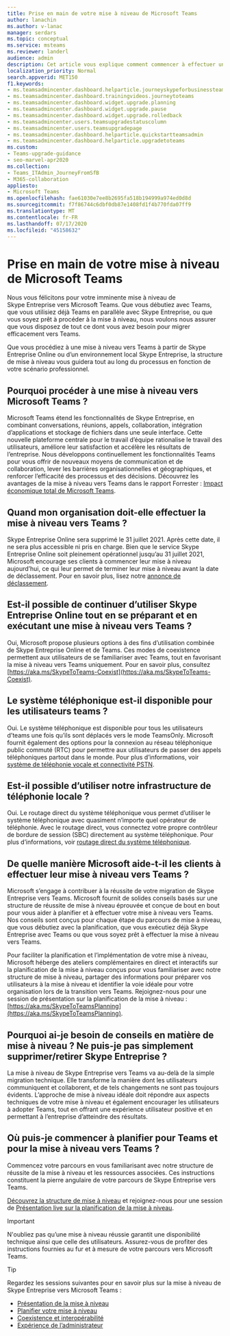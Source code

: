 ```yaml
---
title: Prise en main de votre mise à niveau de Microsoft Teams
author: lanachin
ms.author: v-lanac
manager: serdars
ms.topic: conceptual
ms.service: msteams
ms.reviewer: landerl
audience: admin
description: Cet article vous explique comment commencer à effectuer une mise à niveau de Skype entreprise vers Microsoft Teams.
localization_priority: Normal
search.appverid: MET150
f1.keywords:
- ms.teamsadmincenter.dashboard.helparticle.journeyskypeforbusinessteams
- ms.teamsadmincenter.dashboard.trainingvideos.journeytoteams
- ms.teamsadmincenter.dashboard.widget.upgrade.planning
- ms.teamsadmincenter.dashboard.widget.upgrade.pause
- ms.teamsadmincenter.dashboard.widget.upgrade.rolledback
- ms.teamsadmincenter.users.teamsupgradestatuscolumn
- ms.teamsadmincenter.users.teamsupgradepage
- ms.teamsadmincenter.dashboard.helparticle.quickstartteamsadmin
- ms.teamsadmincenter.dashboard.helparticle.upgradetoteams
ms.custom:
- Teams-upgrade-guidance
- seo-marvel-apr2020
ms.collection:
- Teams_ITAdmin_JourneyFromSfB
- M365-collaboration
appliesto:
- Microsoft Teams
ms.openlocfilehash: fae61030e7ee8b2695fa518b194999a974ed0d8d
ms.sourcegitcommit: f7f86744c6dbf0db87e1408fd1f4b770fda07ff9
ms.translationtype: MT
ms.contentlocale: fr-FR
ms.lasthandoff: 07/17/2020
ms.locfileid: "45158632"
---
```

# <a name="getting-started-with-your-microsoft-teams-upgrade"></a>Prise en main de votre mise à niveau de Microsoft Teams

Nous vous félicitons pour votre imminente mise à niveau de Skype Entreprise vers Microsoft Teams. Que vous débutiez avec Teams, que vous utilisiez déjà Teams en parallèle avec Skype Entreprise, ou que vous soyez prêt à procéder à la mise à niveau, nous voulons nous assurer que vous disposez de tout ce dont vous avez besoin pour migrer efficacement vers Teams.

Que vous procédiez à une mise à niveau vers Teams à partir de Skype Entreprise Online ou d’un environnement local Skype Entreprise, la structure de mise à niveau vous guidera tout au long du processus en fonction de votre scénario professionnel.

## <a name="why-upgrade-to-microsoft-teams"></a>Pourquoi procéder à une mise à niveau vers Microsoft Teams ?

Microsoft Teams étend les fonctionnalités de Skype Entreprise, en combinant conversations, réunions, appels, collaboration, intégration d’applications et stockage de fichiers dans une seule interface. Cette nouvelle plateforme centrale pour le travail d’équipe rationalise le travail des utilisateurs, améliore leur satisfaction et accélère les résultats de l’entreprise. Nous développons continuellement les fonctionnalités Teams pour vous offrir de nouveaux moyens de communication et de collaboration, lever les barrières organisationnelles et géographiques, et renforcer l’efficacité des processus et des décisions. Découvrez les avantages de la mise à niveau vers Teams dans le rapport Forrester : [Impact économique total de Microsoft Teams](https://www.microsoft.com/microsoft-365/blog/wp-content/uploads/sites/2/2019/04/Total-Economic-Impact-Microsoft-Teams-Infographic.pdf).  

## <a name="when-should-my-organization-upgrade-to-teams"></a>Quand mon organisation doit-elle effectuer la mise à niveau vers Teams ?

Skype Entreprise Online sera supprimé le 31 juillet 2021. Après cette date, il ne sera plus accessible ni pris en charge. Bien que le service Skype Entreprise Online soit pleinement opérationnel jusqu’au 31 juillet 2021, Microsoft encourage ses clients à commencer leur mise à niveau aujourd’hui, ce qui leur permet de terminer leur mise à niveau avant la date de déclassement.  Pour en savoir plus, lisez notre [annonce de déclassement](https://aka.ms/sfboannounce).

## <a name="can-we-continue-to-use-skype-for-business-online-as-we-prepare-for-and-execute-our-upgrade-to-teams"></a>Est-il possible de continuer d’utiliser Skype Entreprise Online tout en se préparant et en exécutant une mise à niveau vers Teams ?

Oui, Microsoft propose plusieurs options à des fins d’utilisation combinée de Skype Entreprise Online et de Teams. Ces modes de coexistence permettent aux utilisateurs de se familiariser avec Teams, tout en favorisant la mise à niveau vers Teams uniquement. Pour en savoir plus, consultez [https://aka.ms/SkypeToTeams-Coexist](https://aka.ms/SkypeToTeams-Coexist).

## <a name="is-phone-system-available-for-teams-users"></a>Le système téléphonique est-il disponible pour les utilisateurs teams ?

Oui. Le système téléphonique est disponible pour tous les utilisateurs d’teams une fois qu’ils sont déplacés vers le mode TeamsOnly.  Microsoft fournit également des options pour la connexion au réseau téléphonique public commuté (RTC) pour permettre aux utilisateurs de passer des appels téléphoniques partout dans le monde. Pour plus d’informations, voir [système de téléphonie vocale et connectivité PSTN](cloud-voice-landing-page.md).

## <a name="can-we-continue-to-use-our-on-premises-telephony-infrastructure"></a>Est-il possible d’utiliser notre infrastructure de téléphonie locale ?

Oui. Le routage direct du système téléphonique vous permet d’utiliser le système téléphonique avec quasiment n’importe quel opérateur de téléphonie. Avec le routage direct, vous connectez votre propre contrôleur de bordure de session (SBC) directement au système téléphonique. Pour plus d’informations, voir [routage direct du système téléphonique](direct-routing-landing-page.md).
 
## <a name="how-is-microsoft-helping-customers-with-their-upgrade-to-teams"></a>De quelle manière Microsoft aide-t-il les clients à effectuer leur mise à niveau vers Teams ? 

Microsoft s’engage à contribuer à la réussite de votre migration de Skype Entreprise vers Teams. Microsoft fournit de solides conseils basés sur une structure de réussite de mise à niveau éprouvée et conçue de bout en bout pour vous aider à planifier et à effectuer votre mise à niveau vers Teams. Nos conseils sont conçus pour chaque étape du parcours de mise à niveau, que vous débutiez avec la planification, que vous exécutiez déjà Skype Entreprise avec Teams ou que vous soyez prêt à effectuer la mise à niveau vers Teams.

Pour faciliter la planification et l’implémentation de votre mise à niveau, Microsoft héberge des ateliers complémentaires en direct et interactifs sur la planification de la mise à niveau conçus pour vous familiariser avec notre structure de mise à niveau, partager des informations pour préparer vos utilisateurs à la mise à niveau et identifier la voie idéale pour votre organisation lors de la transition vers Teams. Rejoignez-nous pour une session de présentation sur la planification de la mise à niveau : [https://aka.ms/SkypeToTeamsPlanning](https://aka.ms/SkypeToTeamsPlanning).
 
## <a name="why-do-i-need-upgrade-guidance-cant-i-just-deletedecommission-skype-for-business"></a>Pourquoi ai-je besoin de conseils en matière de mise à niveau ? Ne puis-je pas simplement supprimer/retirer Skype Entreprise ? 

La mise à niveau de Skype Entreprise vers Teams va au-delà de la simple migration technique. Elle transforme la manière dont les utilisateurs communiquent et collaborent, et de tels changements ne sont pas toujours évidents. L’approche de mise à niveau idéale doit répondre aux aspects techniques de votre mise à niveau et également encourager les utilisateurs à adopter Teams, tout en offrant une expérience utilisateur positive et en permettant à l’entreprise d’atteindre des résultats. 

## <a name="where-do-i-start-planning-for-teamsmy-upgrade-to-teams"></a>Où puis-je commencer à planifier pour Teams et pour la mise à niveau vers Teams ? 

Commencez votre parcours en vous familiarisant avec notre structure de réussite de la mise à niveau et les ressources associées. Ces instructions constituent la pierre angulaire de votre parcours de Skype Entreprise vers Teams.

[Découvrez la structure de mise à niveau](upgrade-framework.md) et rejoignez-nous pour une session de [Présentation live sur la planification de la mise à niveau](https://aka.ms/SkypeToTeamsPlanning).

> [!IMPORTANT]
> N'oubliez pas qu’une mise à niveau réussie garantit une disponibilité technique ainsi que celle des utilisateurs. Assurez-vous de profiter des instructions fournies au fur et à mesure de votre parcours vers Microsoft Teams.

> [!Tip]
> Regardez les sessions suivantes pour en savoir plus sur la mise à niveau de Skype Entreprise vers Microsoft Teams :
> - [Présentation de la mise à niveau](https://aka.ms/teams-upgrade-intro) 
> - [Planifier votre mise à niveau](https://aka.ms/teams-upgrade-plan)
> - [Coexistence et interopérabilité](https://aka.ms/teams-upgrade-coexistence-interop)
> - [Expérience de l’administrateur](https://aka.ms/teams-upgrade-admin)
